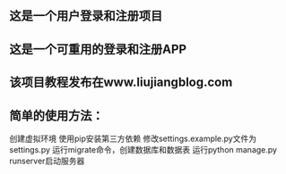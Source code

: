 ## 这是一个用户登录和注册项目
## 这是一个可重用的登录和注册APP
## 该项目教程发布在www.liujiangblog.com

## 简单的使用方法：

创建虚拟环境
使用pip安装第三方依赖
修改settings.example.py文件为settings.py
运行migrate命令，创建数据库和数据表
运行python manage.py runserver启动服务器

